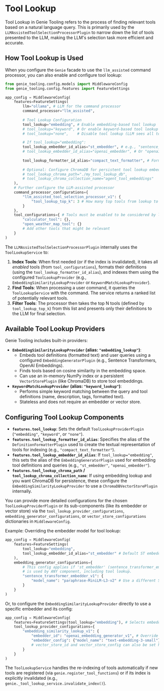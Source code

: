 # Tool Lookup

Tool Lookup in Genie Tooling refers to the process of finding relevant tools based on a natural language query. This is primarily used by the `LLMAssistedToolSelectionProcessorPlugin` to narrow down the list of tools presented to the LLM, making the LLM's selection task more efficient and accurate.

## How Tool Lookup is Used

When you configure the `Genie` facade to use the `llm_assisted` command processor, you can also enable and configure tool lookup:

```python
from genie_tooling.config.models import MiddlewareConfig
from genie_tooling.config.features import FeatureSettings

app_config = MiddlewareConfig(
    features=FeatureSettings(
        llm="ollama", # LLM for the command processor
        command_processor="llm_assisted",
        
        # Tool Lookup Configuration
        tool_lookup="embedding", # Enable embedding-based tool lookup
        # tool_lookup="keyword", # Or enable keyword-based tool lookup
        # tool_lookup="none",    # Disable tool lookup (LLM sees all tools)

        # If tool_lookup="embedding":
        tool_lookup_embedder_id_alias="st_embedder", # e.g., "sentence_transformer_embedder_v1"
        # tool_lookup_embedder_id_alias="openai_embedder", # Or "openai_embedding_generator_v1"
        
        tool_lookup_formatter_id_alias="compact_text_formatter", # Formatter for tool text before embedding
        
        # Optional: Configure ChromaDB for persistent tool lookup embeddings
        # tool_lookup_chroma_path="./my_tool_lookup_db",
        # tool_lookup_chroma_collection_name="agent_tool_embeddings"
    ),
    # Further configure the LLM-assisted processor
    command_processor_configurations={
        "llm_assisted_tool_selection_processor_v1": {
            "tool_lookup_top_k": 3 # How many top tools from lookup to show the LLM
        }
    },
    tool_configurations={ # Tools must be enabled to be considered by lookup/processor
        "calculator_tool": {},
        "open_weather_map_tool": {} 
        # Add other tools that might be relevant
    }
)
```

The `LLMAssistedToolSelectionProcessorPlugin` internally uses the `ToolLookupService` to:
1.  **Index Tools**: When first needed (or if the index is invalidated), it takes all *enabled* tools (from `tool_configurations`), formats their definitions (using the `tool_lookup_formatter_id_alias`), and indexes them using the configured `ToolLookupProvider` (e.g., `EmbeddingSimilarityLookupProvider` or `KeywordMatchLookupProvider`).
2.  **Find Tools**: When processing a user command, it queries the `ToolLookupService` with the command. The service returns a ranked list of potentially relevant tools.
3.  **Filter Tools**: The processor then takes the top N tools (defined by `tool_lookup_top_k`) from this list and presents only their definitions to the LLM for final selection.

## Available Tool Lookup Providers

Genie Tooling includes built-in providers:

*   **`EmbeddingSimilarityLookupProvider` (alias: `"embedding_lookup"`)**:
    *   Embeds tool definitions (formatted text) and user queries using a configured `EmbeddingGeneratorPlugin` (e.g., Sentence Transformers, OpenAI Embeddings).
    *   Finds tools based on cosine similarity in the embedding space.
    *   Can use an in-memory NumPy index or a persistent `VectorStorePlugin` (like ChromaDB) to store tool embeddings.
*   **`KeywordMatchLookupProvider` (alias: `"keyword_lookup"`)**:
    *   Performs simple keyword matching between the query and tool definitions (name, description, tags, formatted text).
    *   Stateless and does not require an embedder or vector store.

## Configuring Tool Lookup Components

*   **`features.tool_lookup`**: Sets the default `ToolLookupProviderPlugin` (`"embedding"`, `"keyword"`, or `"none"`).
*   **`features.tool_lookup_formatter_id_alias`**: Specifies the alias of the `DefinitionFormatterPlugin` used to create the textual representation of tools for indexing (e.g., `"compact_text_formatter"`).
*   **`features.tool_lookup_embedder_id_alias`**: If `tool_lookup="embedding"`, this sets the alias of the `EmbeddingGeneratorPlugin` used for embedding tool definitions and queries (e.g., `"st_embedder"`, `"openai_embedder"`).
*   **`features.tool_lookup_chroma_path` / `tool_lookup_chroma_collection_name`**: If using embedding lookup and you want ChromaDB for persistence, these configure the `EmbeddingSimilarityLookupProvider` to use a `ChromaDBVectorStorePlugin` internally.

You can provide more detailed configurations for the chosen `ToolLookupProviderPlugin` or its sub-components (like its embedder or vector store) via the `tool_lookup_provider_configurations`, `embedding_generator_configurations`, or `vector_store_configurations` dictionaries in `MiddlewareConfig`.

Example: Overriding the embedder model for tool lookup:
```python
app_config = MiddlewareConfig(
    features=FeatureSettings(
        tool_lookup="embedding",
        tool_lookup_embedder_id_alias="st_embedder" # Default ST embedder
    ),
    embedding_generator_configurations={
        # This config applies if 'st_embedder' (sentence_transformer_embedder_v1)
        # is used by ANY component, including tool lookup.
        "sentence_transformer_embedder_v1": {
            "model_name": "paraphrase-MiniLM-L3-v2" # Use a different ST model
        }
    }
)
```

Or, to configure the `EmbeddingSimilarityLookupProvider` directly to use a specific embedder and its config:
```python
app_config = MiddlewareConfig(
    features=FeatureSettings(tool_lookup="embedding"), # Selects embedding_similarity_lookup_v1
    tool_lookup_provider_configurations={
        "embedding_similarity_lookup_v1": {
            "embedder_id": "openai_embedding_generator_v1", # Override to use OpenAI
            "embedder_config": {"model_name": "text-embedding-3-small"},
            # vector_store_id and vector_store_config can also be set here
        }
    }
)
```

The `ToolLookupService` handles the re-indexing of tools automatically if new tools are registered (via `genie.register_tool_functions`) or if its index is explicitly invalidated (e.g., `genie._tool_lookup_service.invalidate_index()`).
